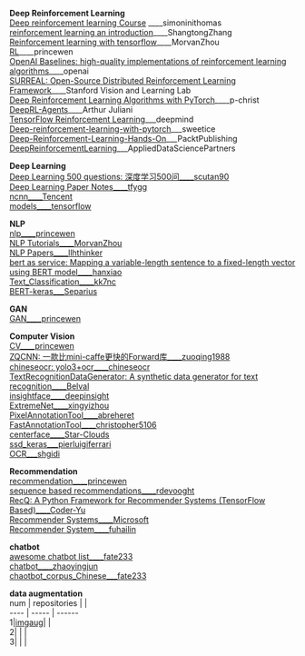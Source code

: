 **Deep Reinforcement Learning**                                                                                                  
[Deep reinforcement learning Course](https://github.com/simoninithomas/Deep_reinforcement_learning_Course) ____simoninithomas  
[reinforcement learning an introduction](https://github.com/ShangtongZhang/reinforcement-learning-an-introduction)____ShangtongZhang  
[Reinforcement learning with tensorflow](https://github.com/MorvanZhou/Reinforcement-learning-with-tensorflow)____MorvanZhou  
[RL](https://github.com/princewen/tensorflow_practice/tree/master/RL)____princewen  
[OpenAI Baselines: high-quality implementations of reinforcement learning algorithms](https://github.com/openai/baselines)____openai  
[SURREAL: Open-Source Distributed Reinforcement Learning Framework](https://github.com/SurrealAI/surreal)____Stanford Vision and Learning Lab  
[Deep Reinforcement Learning Algorithms with PyTorch](https://github.com/p-christ/Deep-Reinforcement-Learning-Algorithms-with-PyTorch)____p-christ  
[DeepRL-Agents](https://github.com/awjuliani/DeepRL-Agents)____Arthur Juliani  
[TensorFlow Reinforcement Learning](https://github.com/deepmind/trfl)___deepmind   
[Deep-reinforcement-learning-with-pytorch](https://github.com/sweetice/Deep-reinforcement-learning-with-pytorch)___sweetice  
[Deep-Reinforcement-Learning-Hands-On](https://github.com/PacktPublishing/Deep-Reinforcement-Learning-Hands-On)___PacktPublishing  
[DeepReinforcementLearning](https://github.com/AppliedDataSciencePartners/DeepReinforcementLearning)___AppliedDataSciencePartners  


**Deep Learning**                                          
[Deep Learning 500 questions: 深度学习500问____scutan90](https://github.com/scutan90/DeepLearning-500-questions)  
[Deep Learning Paper Notes____tfygg](https://github.com/tfygg/Deep-Learning-Paper-Notes)  
[ncnn____Tencent](https://github.com/Tencent/ncnn)  
[models____tensorflow](https://github.com/tensorflow/models)  


**NLP**                             
[nlp____princewen](https://github.com/princewen/tensorflow_practice/tree/master/nlp)  
[NLP Tutorials____MorvanZhou](https://github.com/MorvanZhou/NLP-Tutorials)  
[NLP Papers____llhthinker](https://github.com/llhthinker/NLP-Papers)  
[bert as service: Mapping a variable-length sentence to a fixed-length vector using BERT model____hanxiao](https://github.com/hanxiao/bert-as-service)  
[Text_Classification____kk7nc](https://github.com/kk7nc/Text_Classification)  
[BERT-keras___Separius](https://github.com/Separius/BERT-keras)  


**GAN**                                    
[GAN____princewen](https://github.com/princewen/tensorflow_practice/tree/master/GAN)
                                                           
**Computer Vision**                            
[CV____princewen](https://github.com/princewen/tensorflow_practice/tree/master/CV)  
[ZQCNN: 一款比mini-caffe更快的Forward库____zuoqing1988](https://github.com/zuoqing1988/ZQCNN)  
[chineseocr: yolo3+ocr____chineseocr](https://github.com/chineseocr/chineseocr)  
[TextRecognitionDataGenerator: A synthetic data generator for text recognition____Belval](https://github.com/Belval/TextRecognitionDataGenerator)  
[insightface____deepinsight](https://github.com/deepinsight/insightface)  
[ExtremeNet____xingyizhou](https://github.com/xingyizhou/ExtremeNet)  
[PixelAnnotationTool____abreheret](https://github.com/abreheret/PixelAnnotationTool)  
[FastAnnotationTool____christopher5106](https://github.com/christopher5106/FastAnnotationTool)  
[centerface____Star-Clouds](https://github.com/Star-Clouds/centerface)  
[ssd_keras___pierluigiferrari](https://github.com/pierluigiferrari/ssd_keras)  
[OCR___shgidi](https://github.com/shgidi/OCR)                                                                                      
  
  
  
**Recommendation**                                 
[recommendation____princewen](https://github.com/princewen/tensorflow_practice/tree/master/recommendation)  
[sequence based recommendations____rdevooght](https://github.com/rdevooght/sequence-based-recommendations)  
[RecQ: A Python Framework for Recommender Systems (TensorFlow Based)____Coder-Yu](https://github.com/Coder-Yu/RecQ)  
[Recommender Systems____Microsoft](https://github.com/Microsoft/Recommenders)  
[Recommender System____fuhailin](https://github.com/fuhailin/Recommender-System)
 
**chatbot**                                                    
[awesome chatbot list____fate233](https://github.com/fate233/awesome-chatbot-list)  
[chatbot____zhaoyingjun](https://github.com/zhaoyingjun/chatbot)  
[chaotbot_corpus_Chinese___fate233](https://github.com/fate233/chaotbot_corpus_Chinese)  

**data augmentation**  
num | repositories | |  
---- | ----- | ------  
1|[imgaug](https://github.com/aleju/imgaug)| |   
2| | |    
3| | |    
